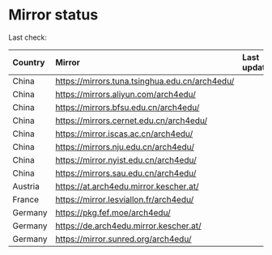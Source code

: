 <script src="./time.js"></script>
# Mirror status
Last check: <script type="text/javascript">localize(1705943805.8684876);</script>

|Country|Mirror|Last update|
|:------|:-----|:----------|
|China|https://mirrors.tuna.tsinghua.edu.cn/arch4edu/|<script type="text/javascript">localize(1705905383);</script>|
|China|https://mirrors.aliyun.com/arch4edu/|<script type="text/javascript">localize(1705905383);</script>|
|China|https://mirrors.bfsu.edu.cn/arch4edu/|<script type="text/javascript">localize(1705905383);</script>|
|China|https://mirrors.cernet.edu.cn/arch4edu/|<script type="text/javascript">localize(1705905383);</script>|
|China|https://mirror.iscas.ac.cn/arch4edu/|<script type="text/javascript">localize(1705905383);</script>|
|China|https://mirrors.nju.edu.cn/arch4edu/|<script type="text/javascript">localize(1705862048);</script>|
|China|https://mirror.nyist.edu.cn/arch4edu/|<script type="text/javascript">localize(1705905383);</script>|
|China|https://mirrors.sau.edu.cn/arch4edu/|<script type="text/javascript">localize(1705905383);</script>|
|Austria|https://at.arch4edu.mirror.kescher.at/|<script type="text/javascript">localize(1705905383);</script>|
|France|https://mirror.lesviallon.fr/arch4edu/|<script type="text/javascript">localize(1705905383);</script>|
|Germany|https://pkg.fef.moe/arch4edu/|<script type="text/javascript">localize(1705905383);</script>|
|Germany|https://de.arch4edu.mirror.kescher.at/|<script type="text/javascript">localize(1705905383);</script>|
|Germany|https://mirror.sunred.org/arch4edu/|<script type="text/javascript">localize(1705905383);</script>|

<script src="./tablefilter/tablefilter.js"></script>
<script src="./table.js"></script>